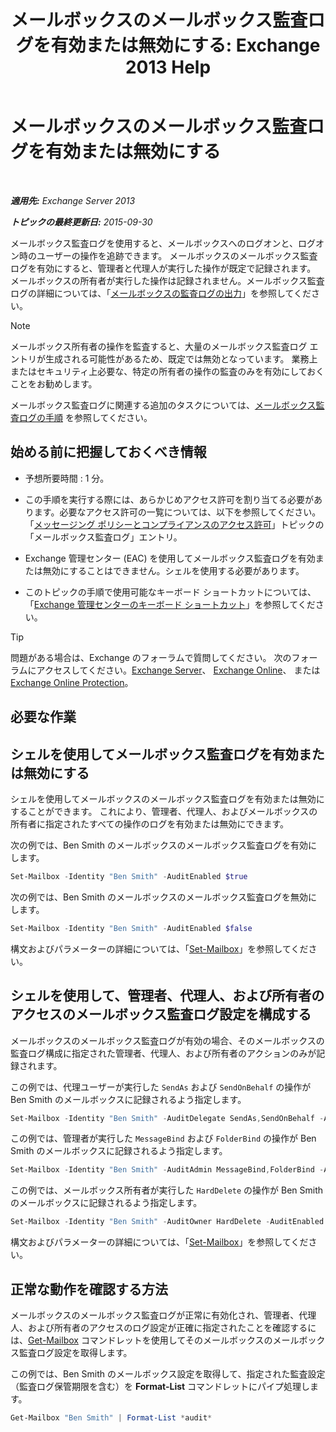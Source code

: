 ﻿---
title: 'メールボックスのメールボックス監査ログを有効または無効にする: Exchange 2013 Help'
TOCTitle: メールボックスのメールボックス監査ログを有効または無効にする
ms:assetid: c4bbfd52-6196-49c7-8c31-777fbbee11f2
ms:mtpsurl: https://technet.microsoft.com/ja-jp/library/Ff461937(v=EXCHG.150)
ms:contentKeyID: 49896465
ms.date: 04/24/2018
mtps_version: v=EXCHG.150
ms.translationtype: HT
---

# メールボックスのメールボックス監査ログを有効または無効にする

 

_**適用先:** Exchange Server 2013_

_**トピックの最終更新日:** 2015-09-30_

メールボックス監査ログを使用すると、メールボックスへのログオンと、ログオン時のユーザーの操作を追跡できます。 メールボックスのメールボックス監査ログを有効にすると、管理者と代理人が実行した操作が既定で記録されます。 メールボックスの所有者が実行した操作は記録されません。メールボックス監査ログの詳細については、「[メールボックスの監査ログの出力](mailbox-audit-logging-exchange-2013-help.md)」を参照してください。


> [!NOTE]
> メールボックス所有者の操作を監査すると、大量のメールボックス監査ログ エントリが生成される可能性があるため、既定では無効となっています。 業務上またはセキュリティ上必要な、特定の所有者の操作の監査のみを有効にしておくことをお勧めします。



メールボックス監査ログに関連する追加のタスクについては、[メールボックス監査ログの手順](mailbox-audit-logging-procedures-exchange-2013-help.md) を参照してください。

## 始める前に把握しておくべき情報

  - 予想所要時間 : 1 分。

  - この手順を実行する際には、あらかじめアクセス許可を割り当てる必要があります。必要なアクセス許可の一覧については、以下を参照してください。「[メッセージング ポリシーとコンプライアンスのアクセス許可](messaging-policy-and-compliance-permissions-exchange-2013-help.md)」トピックの「メールボックス監査ログ」エントリ。

  - Exchange 管理センター (EAC) を使用してメールボックス監査ログを有効または無効にすることはできません。シェルを使用する必要があります。

  - このトピックの手順で使用可能なキーボード ショートカットについては、「[Exchange 管理センターのキーボード ショートカット](keyboard-shortcuts-in-the-exchange-admin-center-exchange-online-protection-help.md)」を参照してください。


> [!TIP]
> 問題がある場合は、Exchange のフォーラムで質問してください。 次のフォーラムにアクセスしてください。<A href="https://go.microsoft.com/fwlink/p/?linkid=60612">Exchange Server</A>、 <A href="https://go.microsoft.com/fwlink/p/?linkid=267542">Exchange Online</A>、 または <A href="https://go.microsoft.com/fwlink/p/?linkid=285351">Exchange Online Protection</A>。



## 必要な作業

## シェルを使用してメールボックス監査ログを有効または無効にする

シェルを使用してメールボックスのメールボックス監査ログを有効または無効にすることができます。 これにより、管理者、代理人、およびメールボックスの所有者に指定されたすべての操作のログを有効または無効にできます。

次の例では、Ben Smith のメールボックスのメールボックス監査ログを有効にします。

```powershell
Set-Mailbox -Identity "Ben Smith" -AuditEnabled $true
```

次の例では、Ben Smith のメールボックスのメールボックス監査ログを無効にします。

```powershell
Set-Mailbox -Identity "Ben Smith" -AuditEnabled $false
```

構文およびパラメーターの詳細については、「[Set-Mailbox](https://technet.microsoft.com/ja-jp/library/bb123981\(v=exchg.150\))」を参照してください。

## シェルを使用して、管理者、代理人、および所有者のアクセスのメールボックス監査ログ設定を構成する

メールボックスのメールボックス監査ログが有効の場合、そのメールボックスの監査ログ構成に指定された管理者、代理人、および所有者のアクションのみが記録されます。

この例では、代理ユーザーが実行した `SendAs` および `SendOnBehalf` の操作が Ben Smith のメールボックスに記録されるよう指定します。

```powershell
Set-Mailbox -Identity "Ben Smith" -AuditDelegate SendAs,SendOnBehalf -AuditEnabled $true
```

この例では、管理者が実行した `MessageBind` および `FolderBind` の操作が Ben Smith のメールボックスに記録されるよう指定します。

```powershell
Set-Mailbox -Identity "Ben Smith" -AuditAdmin MessageBind,FolderBind -AuditEnabled $true
```

この例では、メールボックス所有者が実行した `HardDelete` の操作が Ben Smith のメールボックスに記録されるよう指定します。

```powershell
Set-Mailbox -Identity "Ben Smith" -AuditOwner HardDelete -AuditEnabled $true
```

構文およびパラメーターの詳細については、「[Set-Mailbox](https://technet.microsoft.com/ja-jp/library/bb123981\(v=exchg.150\))」を参照してください。

## 正常な動作を確認する方法

メールボックスのメールボックス監査ログが正常に有効化され、管理者、代理人、および所有者のアクセスのログ設定が正確に指定されたことを確認するには、[Get-Mailbox](https://technet.microsoft.com/ja-jp/library/bb123685\(v=exchg.150\)) コマンドレットを使用してそのメールボックスのメールボックス監査ログ設定を取得します。

この例では、Ben Smith のメールボックス設定を取得して、指定された監査設定（監査ログ保管期限を含む）を **Format-List** コマンドレットにパイプ処理します。

  ```powershell
  Get-Mailbox "Ben Smith" | Format-List *audit*
  ```


